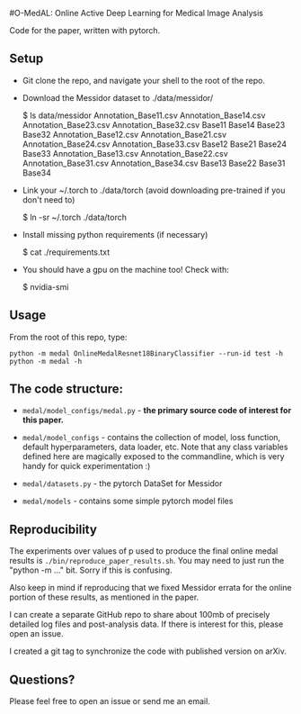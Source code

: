 #O-MedAL: Online Active Deep Learning for Medical Image Analysis

Code for the paper, written with pytorch.


## Setup

- Git clone the repo, and navigate your shell to the root of the repo.

- Download the Messidor dataset to ./data/messidor/

    $ ls data/messidor
    Annotation_Base11.csv  Annotation_Base14.csv  Annotation_Base23.csv  Annotation_Base32.csv  Base11  Base14  Base23  Base32
    Annotation_Base12.csv  Annotation_Base21.csv  Annotation_Base24.csv  Annotation_Base33.csv  Base12  Base21  Base24  Base33
    Annotation_Base13.csv  Annotation_Base22.csv  Annotation_Base31.csv  Annotation_Base34.csv  Base13  Base22  Base31  Base34

- Link your ~/.torch to ./data/torch (avoid downloading pre-trained if you don't need to)

    $ ln -sr ~/.torch ./data/torch

- Install missing python requirements (if necessary)

    $ cat ./requirements.txt

- You should have a gpu on the machine too!  Check with:

    $ nvidia-smi


## Usage

From the root of this repo, type:

    python -m medal OnlineMedalResnet18BinaryClassifier --run-id test -h
    python -m medal -h

## The code structure:

  - `medal/model_configs/medal.py` - **the primary source code of
    interest for this paper.**

  - `medal/model_configs` - contains the collection of model, loss
    function, default hyperparameters, data loader, etc.  Note that any
    class variables defined here are magically exposed to the
    commandline, which is very handy for quick experimentation :)

  - `medal/datasets.py` - the pytorch DataSet for Messidor

  - `medal/models` - contains some simple pytorch model files

## Reproducibility

The experiments over values of p used to produce the final online
medal results is `./bin/reproduce_paper_results.sh`.  You may need to
just run the "python -m ..." bit.  Sorry if this is confusing.

Also keep in mind if reproducing that we fixed Messidor errata for the
online portion of these results, as mentioned in the paper.

I can create a separate GitHub repo to share about 100mb of precisely
detailed log files and post-analysis data.  If there is interest for
this, please open an issue.

I created a git tag to synchronize the code with published version on
arXiv.

## Questions?

Please feel free to open an issue or send me an email.
